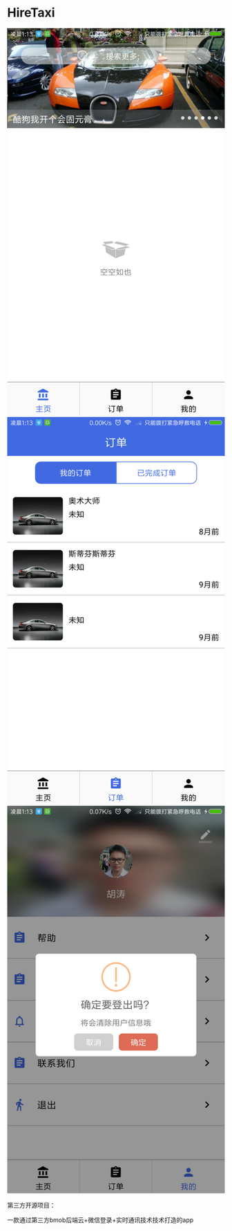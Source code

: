 # HireTaxi
![](https://github.com/hutaodediannao/HireTaxi/blob/master/Screenshot_2018-05-08-01-13-17-034_com.hiretaxi.png)
![](https://github.com/hutaodediannao/HireTaxi/blob/master/Screenshot_2018-05-08-01-13-24-668_com.hiretaxi.png)
![](https://github.com/hutaodediannao/HireTaxi/blob/master/Screenshot_2018-05-08-01-13-57-933_com.hiretaxi.png)

第三方开源项目：

一款通过第三方bmob后端云+微信登录+实时通讯技术技术打造的app
